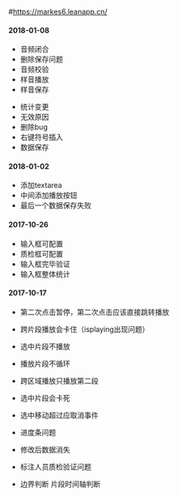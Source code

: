 #https://markes6.leanapp.cn/
#### 2018-01-08
+ 音频闭合
+ 删除保存问题
+ 音频校验
+ 样音播放
+ 样音保存
- 统计变更
- 无效原因
- 删除bug
- 右键符号插入
- 数据保存
#### 2018-01-02
+ 添加textarea
+ 中间添加播放按钮
+ 最后一个数据保存失败


#### 2017-10-26
+ 输入框可配置
+ 质检框可配置
+ 输入框完毕验证
+ 输入框整体统计


#### 2017-10-17
+ 第二次点击暂停，第二次点击应该直接跳转播放
+ 跨片段播放会卡住（isplaying出现问题）
+ 选中片段不播放
+ 播放片段不循环
+ 跨区域播放只播放第二段
+ 选中片段会卡死

+ 选中移动超过应取消事件
+ 进度条问题
+ 修改后数据消失
+ 标注人员质检验证问题

- 边界判断 片段时间轴判断



